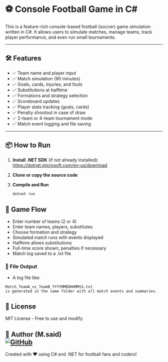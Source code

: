 # ⚽ Console Football Game in C#

This is a feature-rich console-based football (soccer) game simulation written in C#. It allows users to simulate matches, manage teams, track player performance, and even run small tournaments.

---

## 🛠️ Features

- ✅ Team name and player input  
- ✅ Match simulation (90 minutes)  
- ✅ Goals, cards, injuries, and fouls  
- ✅ Substitutions at halftime  
- ✅ Formations and strategy selection  
- ✅ Scoreboard updates  
- ✅ Player stats tracking (goals, cards)  
- ✅ Penalty shootout in case of draw  
- ✅ 2-team or 4-team tournament mode  
- ✅ Match event logging and file saving  

---

## 📦 How to Run

1. **Install .NET SDK** (if not already installed):  
   https://dotnet.microsoft.com/en-us/download
2. **Clone or copy the source code**
3. **Compile and Run**  

   ```bash
   dotnet run
   ```
## 🧩 Game Flow

- Enter number of teams (2 or 4)
- Enter team names, players, substitutes
- Choose formation and strategy
- Simulated match runs with events displayed
- Halftime allows substitutions
- Full-time score shown; penalties if necessary
- Match log saved to a .txt file

### 📝 File Output
- A log file like:
```
Match_TeamA_vs_TeamB_YYYYMMDDHHMMSS.txt
is generated in the same folder with all match events and summaries.
```
## 📄 License
MIT License - Free to use and modify.

## 👤 Author (M.said)                                                               [![GitHub](https://img.shields.io/badge/GitHub-Mostafa--SAID7-181717?style=for-the-badge&logo=github&logoColor=white)](https://github.com/Mostafa-SAID7)


Created with ❤️ using C# and .NET for football fans and coders!
